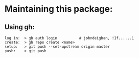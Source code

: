 Maintaining this package:
=========================

Using gh:
---------

	log in:  > gh auth login          # johndeighan, !If......1
	create:  > gh repo create <name>
	setup:   > git push --set-upstream origin master
	push:    > git push
